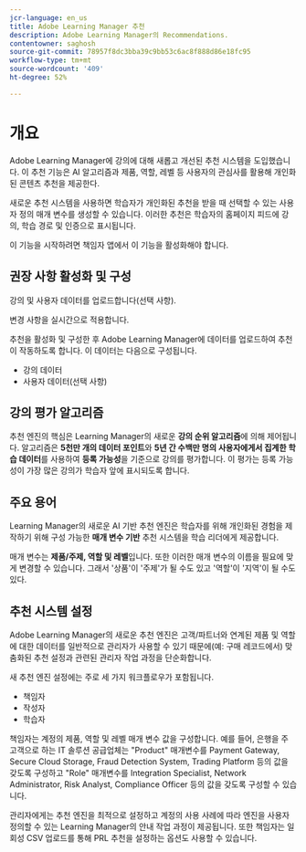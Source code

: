 ```yaml
---
jcr-language: en_us
title: Adobe Learning Manager 추천
description: Adobe Learning Manager의 Recommendations.
contentowner: saghosh
source-git-commit: 78957f8dc3bba39c9bb53c6ac8f888d86e18fc95
workflow-type: tm+mt
source-wordcount: '409'
ht-degree: 52%

---
```



# 개요

Adobe Learning Manager에 강의에 대해 새롭고 개선된 추천 시스템을 도입했습니다. 이 추천 기능은 AI 알고리즘과 제품, 역할, 레벨 등 사용자의 관심사를 활용해 개인화된 콘텐츠 추천을 제공한다.

새로운 추천 시스템을 사용하면 학습자가 개인화된 추천을 받을 때 선택할 수 있는 사용자 정의 매개 변수를 생성할 수 있습니다. 이러한 추천은 학습자의 홈페이지 피드에 강의, 학습 경로 및 인증으로 표시됩니다.

이 기능을 시작하려면 책임자 앱에서 이 기능을 활성화해야 합니다.

## 권장 사항 활성화 및 구성

강의 및 사용자 데이터를 업로드합니다(선택 사항).

변경 사항을 실시간으로 적용합니다.

추천을 활성화 및 구성한 후 Adobe Learning Manager에 데이터를 업로드하여 추천이 작동하도록 합니다. 이 데이터는 다음으로 구성됩니다.

* 강의 데이터
* 사용자 데이터(선택 사항)

## 강의 평가 알고리즘

추천 엔진의 핵심은 Learning Manager의 새로운 **강의 순위 알고리즘**&#x200B;에 의해 제어됩니다. 알고리즘은 **5천만 개의 데이터 포인트**&#x200B;와 **5년 간 수백만 명의 사용자에게서 집계한 학습 데이터**&#x200B;를 사용하여 **등록 가능성**&#x200B;을 기준으로 강의를 평가합니다. 이 평가는 등록 가능성이 가장 많은 강의가 학습자 앞에 표시되도록 합니다.

## 주요 용어

Learning Manager의 새로운 AI 기반 추천 엔진은 학습자를 위해 개인화된 경험을 제작하기 위해 구성 가능한 **매개 변수 기반** 추천 시스템을 학습 리더에게 제공합니다.

매개 변수는 **제품/주제, 역할 및 레벨**&#x200B;입니다. 또한 이러한 매개 변수의 이름을 필요에 맞게 변경할 수 있습니다. 그래서 &#39;상품&#39;이 &#39;주제&#39;가 될 수도 있고 &#39;역할&#39;이 &#39;지역&#39;이 될 수도 있다.

## 추천 시스템 설정

Adobe Learning Manager의 새로운 추천 엔진은 고객/파트너와 연계된 제품 및 역할에 대한 데이터를 일반적으로 관리자가 사용할 수 있기 때문에(예: 구매 레코드에서) 맞춤화된 추천 설정과 관련된 관리자 작업 과정을 단순화합니다.

새 추천 엔진 설정에는 주로 세 가지 워크플로우가 포함됩니다.

* 책임자
* 작성자
* 학습자

책임자는 계정의 제품, 역할 및 레벨 매개 변수 값을 구성합니다. 예를 들어, 은행을 주 고객으로 하는 IT 솔루션 공급업체는 &quot;Product&quot; 매개변수를 Payment Gateway, Secure Cloud Storage, Fraud Detection System, Trading Platform 등의 값을 갖도록 구성하고 &quot;Role&quot; 매개변수를 Integration Specialist, Network Administrator, Risk Analyst, Compliance Officer 등의 값을 갖도록 구성할 수 있습니다.

관리자에게는 추천 엔진을 최적으로 설정하고 계정의 사용 사례에 따라 엔진을 사용자 정의할 수 있는 Learning Manager의 안내 작업 과정이 제공됩니다. 또한 책임자는 일회성 CSV 업로드를 통해 PRL 추천을 설정하는 옵션도 사용할 수 있습니다.

